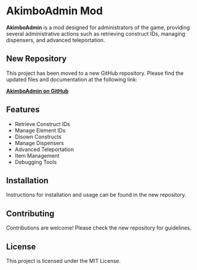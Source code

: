 # AkimboAdmin Mod

**AkimboAdmin** is a mod designed for administrators of the game, providing several administrative actions such as retrieving construct IDs, managing dispensers, and advanced teleportation.

## New Repository

This project has been moved to a new GitHub repository. Please find the updated files and documentation at the following link:

[**AkimboAdmin on GitHub**](https://github.com/jimmybutzen/mydu-AkimboAdmin)

## Features
- Retrieve Construct IDs
- Manage Element IDs
- Disown Constructs
- Manage Dispensers
- Advanced Teleportation
- Item Management
- Debugging Tools

## Installation
Instructions for installation and usage can be found in the new repository.

## Contributing
Contributions are welcome! Please check the new repository for guidelines.

## License
This project is licensed under the MIT License.